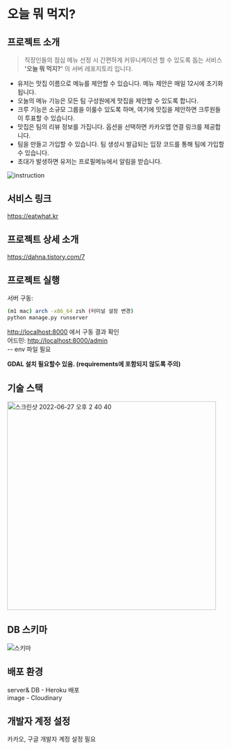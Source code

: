 # 오늘 뭐 먹지?
## 프로젝트 소개

> 직장인들의 점심 메뉴 선정 시 간편하게 커뮤니케이션 할 수 있도록 돕는 서비스 **'오늘 뭐 먹지?'** 의 서버 레포지토리 입니다.

- 유저는 맛집 이름으로 메뉴를 제안할 수 있습니다. 메뉴 제안은 매일 12시에 초기화 됩니다.
- 오늘의 메뉴 기능은 모든 팀 구성원에게 맛집을 제안할 수 있도록 합니다.
- 크루 기능은 소규모 그룹을 이룰수 있도록 하며, 여기에 맛집을 제안하면 크루원들이 투표할 수 있습니다.
- 맛집은 팀의 리뷰 정보를 가집니다. 옵션을 선택하면 카카오맵 연결 링크를 제공합니다.
- 팀을 만들고 가입할 수 있습니다. 팀 생성시 발급되는 입장 코드를 통해 팀에 가입할 수 있습니다.
- 초대가 발생하면 유저는 프로필메뉴에서 알림을 받습니다.
  
![instruction](https://img1.daumcdn.net/thumb/R1280x0/?scode=mtistory2&fname=https%3A%2F%2Fblog.kakaocdn.net%2Fdn%2FbyHpXZ%2FbtrMDXW84ap%2FAlAoBRBCge6DUFQLiZb4kk%2Fimg.jpg)

## 서비스 링크

https://eatwhat.kr

## 프로젝트 상세 소개

https://dahna.tistory.com/7

## 프로젝트 실행

서버 구동:

```bash
(m1 mac) arch -x86_64 zsh (터미널 설정 변경)
python manage.py runserver
```

[http://localhost:8000](http://localhost:8000) 에서 구동 결과 확인  
어드민: [http://localhost:8000/admin](http://localhost:8000/admin)  
-- env 파일 필요

**GDAL 설치 필요할수 있음. (requirements에 포함되지 않도록 주의)**

## 기술 스택

<img width="481" alt="스크린샷 2022-06-27 오후 2 40 40" src="https://user-images.githubusercontent.com/61297852/175867585-d79e9e03-0273-4b29-82b9-0f0e3545d99f.png">

## DB 스키마
![스키마](https://user-images.githubusercontent.com/61297852/175874968-8fc8baff-046e-4698-93a5-dd55cdfe5eab.jpeg)


## 배포 환경

server& DB - Heroku 배포  
image - Cloudinary  

## 개발자 계정 설정
카카오, 구글 개발자 계정 설정 필요

